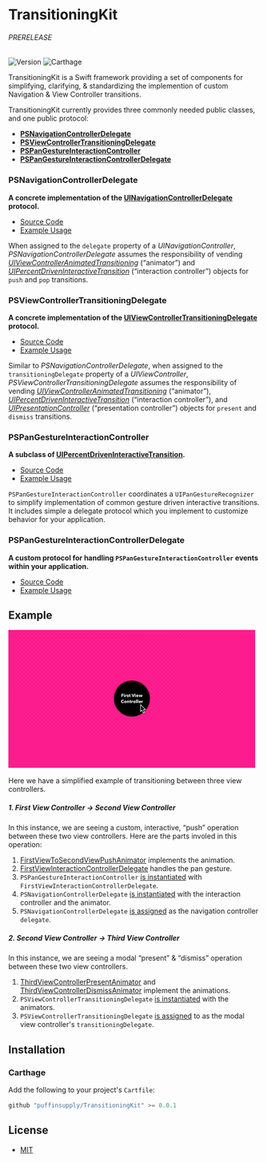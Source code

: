 # TransitioningKit

###### PRERELEASE

![Version](https://img.shields.io/badge/Version-0.1-4BC51D.svg?style=flat) ![Carthage](https://img.shields.io/badge/Carthage-compatible-4BC51D.svg?style=flat)

TransitioningKit is a Swift framework providing a set of components for simplifying, clarifying, & standardizing the implemention of custom Navigation & View Controller transitions.

TransitioningKit currently provides three commonly needed public classes, and one public protocol:

- **[PSNavigationControllerDelegate](#psnavigationcontrollerdelegate)**
- **[PSViewControllerTransitioningDelegate](#psviewcontrollertransitioningdelegate)**
- **[PSPanGestureInteractionController](#pspangestureinteractioncontroller)**
- **[PSPanGestureInteractionControllerDelegate](#pspangestureinteractioncontrollerdelegate)**


### PSNavigationControllerDelegate
**A concrete implementation of the [UINavigationControllerDelegate](https://developer.apple.com/library/ios/documentation/UIKit/Reference/UINavigationControllerDelegate_Protocol/) protocol.**

- [Source Code](TransitioningKit/PSNavigationControllerDelegate.swift)
- [Example Usage](https://github.com/puffinsupply/TransitioningKit/blob/master/Example/Example/FirstViewController.swift#L18-L21)


When assigned to the `delegate` property of a *UINavigationController*, *PSNavigationControllerDelegate* assumes the responsibility of vending *[UIViewControllerAnimatedTransitioning](https://developer.apple.com/library/ios/documentation/UIKit/Reference/UIViewControllerAnimatedTransitioning_Protocol/)* (“animator”) and *[UIPercentDrivenInteractiveTransition](https://developer.apple.com/library/ios/documentation/UIKit/Reference/UIPercentDrivenInteractiveTransition_class/)* (“interaction controller”) objects for `push` and `pop` transitions.


### PSViewControllerTransitioningDelegate
**A concrete implementation of the [UIViewControllerTransitioningDelegate](https://developer.apple.com/library/ios/documentation/UIKit/Reference/UIViewControllerTransitioningDelegate_protocol/) protocol.**

- [Source Code](TransitioningKit/PSViewControllerTransitioningDelegate.swift)
- [Example Usage](https://github.com/puffinsupply/TransitioningKit/blob/master/Example/Example/SecondViewController.swift#L17-L20)

Similar to *PSNavigationControllerDelegate*, when assigned to the `transitioningDelegate` property of a *UIViewController*, *PSViewControllerTransitioningDelegate* assumes the responsibility of vending *[UIViewControllerAnimatedTransitioning](https://developer.apple.com/library/ios/documentation/UIKit/Reference/UIViewControllerAnimatedTransitioning_Protocol/)* (“animator”), *[UIPercentDrivenInteractiveTransition](https://developer.apple.com/library/ios/documentation/UIKit/Reference/UIPercentDrivenInteractiveTransition_class/)* (“interaction controller”), and *[UIPresentationController](https://developer.apple.com/library/ios/documentation/UIKit/Reference/UIPresentationController_class/)* (“presentation controller”) objects for `present` and `dismiss` transitions.


### PSPanGestureInteractionController

**A subclass of [UIPercentDrivenInteractiveTransition](https://developer.apple.com/library/ios/documentation/UIKit/Reference/UIPercentDrivenInteractiveTransition_class/).**

- [Source Code](TransitioningKit/PSPanGestureInteractionController.swift)
- [Example Usage](https://github.com/puffinsupply/TransitioningKit/blob/master/Example/Example/FirstViewController.swift#L16)

`PSPanGestureInteractionController` coordinates a `UIPanGestureRecognizer` to simplify implementation of common gesture driven interactive transitions. It includes simple a delegate protocol which you implement to customize behavior for your application.


### PSPanGestureInteractionControllerDelegate

**A custom protocol for handling `PSPanGestureInteractionController` events within your application.**

- [Source Code](https://github.com/puffinsupply/TransitioningKit/blob/master/TransitioningKit/PSPanGestureInteractionController.swift#L27-L37)
- [Example Usage](https://github.com/puffinsupply/TransitioningKit/blob/master/Example/Example/FirstViewInteractionControllerDelegate.swift)


## Example

![Example](Example.gif)

Here we have a simplified example of transitioning between three view controllers.

##### 1. First View Controller → Second View Controller

In this instance, we are seeing a custom, interactive, “push” operation between these two view controllers. Here are the parts involed in this operation:

1. [FirstViewToSecondViewPushAnimator](https://github.com/puffinsupply/TransitioningKit/blob/master/Example/Example/FirstViewToSecondViewPushAnimator.swift) implements the animation.
2. [FirstViewInteractionControllerDelegate](https://github.com/puffinsupply/TransitioningKit/blob/master/Example/Example/FirstViewInteractionControllerDelegate.swift) handles the pan gesture.
3. `PSPanGestureInteractionController` [is instantiated](https://github.com/puffinsupply/TransitioningKit/blob/master/Example/Example/FirstViewController.swift#L16) with `FirstViewInteractionControllerDelegate`.
4. `PSNavigationControllerDelegate` [is instantiated](https://github.com/puffinsupply/TransitioningKit/blob/master/Example/Example/FirstViewController.swift#L18-L21) with the interaction controller and the animator.
5. `PSNavigationControllerDelegate` [is assigned](https://github.com/puffinsupply/TransitioningKit/blob/master/Example/Example/FirstViewController.swift#L23) as the navigation controller `delegate`.

##### 2. Second View Controller → Third View Controller

In this instance, we are seeing a modal “present” & “dismiss” operation between these two view controllers.

1. [ThirdViewControllerPresentAnimator](https://github.com/puffinsupply/TransitioningKit/blob/master/Example/Example/ThirdViewControllerPresentAnimator.swift) and [ThirdViewControllerDismissAnimator](https://github.com/puffinsupply/TransitioningKit/blob/master/Example/Example/ThirdViewControllerDismissAnimator.swift) implement the animations.
2. `PSViewControllerTransitioningDelegate` [is instantiated](https://github.com/puffinsupply/TransitioningKit/blob/master/Example/Example/SecondViewController.swift#L17-L20) with the animators.
3. `PSViewControllerTransitioningDelegate` [is assigned](https://github.com/puffinsupply/TransitioningKit/blob/master/Example/Example/SecondViewController.swift#L17-L20) to as the modal view controller's `transitioningDelegate`.

## Installation

### Carthage

Add the following to your project's `Cartfile`:

```swift
github "puffinsupply/TransitioningKit" >= 0.0.1
```

## License

- [MIT](http://thi.mit-license.org/)


